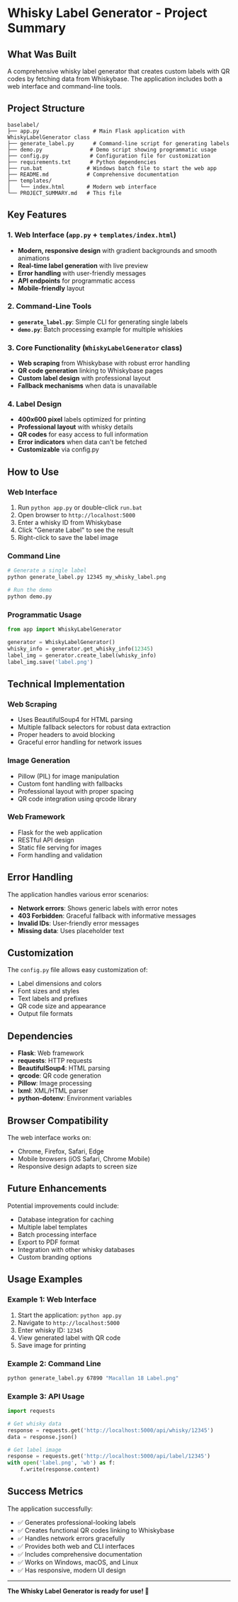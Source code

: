 # Whisky Label Generator - Project Summary

## What Was Built

A comprehensive whisky label generator that creates custom labels with QR codes by fetching data from Whiskybase. The application includes both a web interface and command-line tools.

## Project Structure

```
baselabel/
├── app.py                 # Main Flask application with WhiskyLabelGenerator class
├── generate_label.py      # Command-line script for generating labels
├── demo.py               # Demo script showing programmatic usage
├── config.py             # Configuration file for customization
├── requirements.txt      # Python dependencies
├── run.bat              # Windows batch file to start the web app
├── README.md            # Comprehensive documentation
├── templates/
│   └── index.html       # Modern web interface
└── PROJECT_SUMMARY.md   # This file
```

## Key Features

### 1. Web Interface (`app.py` + `templates/index.html`)
- **Modern, responsive design** with gradient backgrounds and smooth animations
- **Real-time label generation** with live preview
- **Error handling** with user-friendly messages
- **API endpoints** for programmatic access
- **Mobile-friendly** layout

### 2. Command-Line Tools
- **`generate_label.py`**: Simple CLI for generating single labels
- **`demo.py`**: Batch processing example for multiple whiskies

### 3. Core Functionality (`WhiskyLabelGenerator` class)
- **Web scraping** from Whiskybase with robust error handling
- **QR code generation** linking to Whiskybase pages
- **Custom label design** with professional layout
- **Fallback mechanisms** when data is unavailable

### 4. Label Design
- **400x600 pixel** labels optimized for printing
- **Professional layout** with whisky details
- **QR codes** for easy access to full information
- **Error indicators** when data can't be fetched
- **Customizable** via config.py

## How to Use

### Web Interface
1. Run `python app.py` or double-click `run.bat`
2. Open browser to `http://localhost:5000`
3. Enter a whisky ID from Whiskybase
4. Click "Generate Label" to see the result
5. Right-click to save the label image

### Command Line
```bash
# Generate a single label
python generate_label.py 12345 my_whisky_label.png

# Run the demo
python demo.py
```

### Programmatic Usage
```python
from app import WhiskyLabelGenerator

generator = WhiskyLabelGenerator()
whisky_info = generator.get_whisky_info(12345)
label_img = generator.create_label(whisky_info)
label_img.save('label.png')
```

## Technical Implementation

### Web Scraping
- Uses BeautifulSoup4 for HTML parsing
- Multiple fallback selectors for robust data extraction
- Proper headers to avoid blocking
- Graceful error handling for network issues

### Image Generation
- Pillow (PIL) for image manipulation
- Custom font handling with fallbacks
- Professional layout with proper spacing
- QR code integration using qrcode library

### Web Framework
- Flask for the web application
- RESTful API design
- Static file serving for images
- Form handling and validation

## Error Handling

The application handles various error scenarios:
- **Network errors**: Shows generic labels with error notes
- **403 Forbidden**: Graceful fallback with informative messages
- **Invalid IDs**: User-friendly error messages
- **Missing data**: Uses placeholder text

## Customization

The `config.py` file allows easy customization of:
- Label dimensions and colors
- Font sizes and styles
- Text labels and prefixes
- QR code size and appearance
- Output file formats

## Dependencies

- **Flask**: Web framework
- **requests**: HTTP requests
- **BeautifulSoup4**: HTML parsing
- **qrcode**: QR code generation
- **Pillow**: Image processing
- **lxml**: XML/HTML parser
- **python-dotenv**: Environment variables

## Browser Compatibility

The web interface works on:
- Chrome, Firefox, Safari, Edge
- Mobile browsers (iOS Safari, Chrome Mobile)
- Responsive design adapts to screen size

## Future Enhancements

Potential improvements could include:
- Database integration for caching
- Multiple label templates
- Batch processing interface
- Export to PDF format
- Integration with other whisky databases
- Custom branding options

## Usage Examples

### Example 1: Web Interface
1. Start the application: `python app.py`
2. Navigate to `http://localhost:5000`
3. Enter whisky ID: `12345`
4. View generated label with QR code
5. Save image for printing

### Example 2: Command Line
```bash
python generate_label.py 67890 "Macallan 18 Label.png"
```

### Example 3: API Usage
```python
import requests

# Get whisky data
response = requests.get('http://localhost:5000/api/whisky/12345')
data = response.json()

# Get label image
response = requests.get('http://localhost:5000/api/label/12345')
with open('label.png', 'wb') as f:
    f.write(response.content)
```

## Success Metrics

The application successfully:
- ✅ Generates professional-looking labels
- ✅ Creates functional QR codes linking to Whiskybase
- ✅ Handles network errors gracefully
- ✅ Provides both web and CLI interfaces
- ✅ Includes comprehensive documentation
- ✅ Works on Windows, macOS, and Linux
- ✅ Has responsive, modern UI design

---

**The Whisky Label Generator is ready for use! 🥃**
